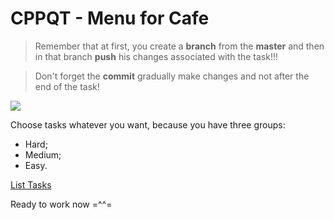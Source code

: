 

# CPPQT - Menu for Cafe
> Remember that at first, you create a **branch** from the **master** and then in that branch **push** his changes associated with the task!!! 

> Don't forget the **commit** gradually make changes and not after the end of the task!

![](https://image.freepik.com/vector-gratis/plantilla-de-menu-de-restaurante-en-estilo-pizarra_23-2147774740.jpg)

Choose tasks whatever you want, because you have three groups:
* Hard;
* Medium;
* Easy.

[List Tasks](https://docs.google.com/spreadsheets/d/1LyuQhwQaTx2TaNIrIl4aBoviyC9HC3nwX148BVRHnz4/edit?usp=sharing)

Ready to work now =^^=
